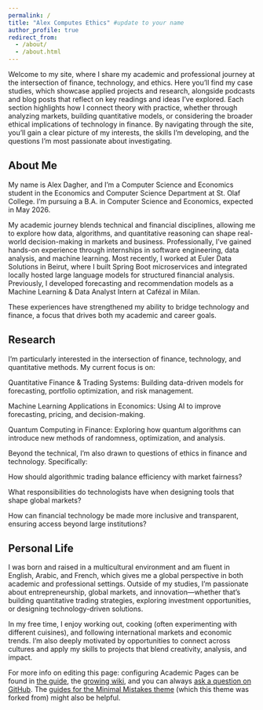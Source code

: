 ```yaml
---
permalink: /
title: "Alex Computes Ethics" #update to your name
author_profile: true
redirect_from: 
  - /about/
  - /about.html
---
```


Welcome to my site, where I share my academic and professional journey at the intersection of finance, technology, and ethics. Here you’ll find my case studies, which showcase applied projects and research, alongside podcasts and blog posts that reflect on key readings and ideas I’ve explored. Each section highlights how I connect theory with practice, whether through analyzing markets, building quantitative models, or considering the broader ethical implications of technology in finance. By navigating through the site, you’ll gain a clear picture of my interests, the skills I’m developing, and the questions I’m most passionate about investigating.


About Me
---
My name is Alex Dagher, and I’m a Computer Science and Economics student in the Economics and Computer Science Department
at St. Olaf College. I’m pursuing a B.A. in Computer Science and Economics, expected in May 2026.

My academic journey blends technical and financial disciplines, allowing me to explore how data, algorithms, and quantitative reasoning can shape real-world decision-making in markets and business. Professionally, I’ve gained hands-on experience through internships in software engineering, data analysis, and machine learning. Most recently, I worked at Euler Data Solutions in Beirut, where I built Spring Boot microservices and integrated locally hosted large language models for structured financial analysis. Previously, I developed forecasting and recommendation models as a Machine Learning & Data Analyst Intern at Cafézal in Milan.

These experiences have strengthened my ability to bridge technology and finance, a focus that drives both my academic and career goals.

Research 
---
I’m particularly interested in the intersection of finance, technology, and quantitative methods. My current focus is on:

Quantitative Finance & Trading Systems: Building data-driven models for forecasting, portfolio optimization, and risk management.

Machine Learning Applications in Economics: Using AI to improve forecasting, pricing, and decision-making.

Quantum Computing in Finance: Exploring how quantum algorithms can introduce new methods of randomness, optimization, and analysis.

Beyond the technical, I’m also drawn to questions of ethics in finance and technology. Specifically:

How should algorithmic trading balance efficiency with market fairness?

What responsibilities do technologists have when designing tools that shape global markets?

How can financial technology be made more inclusive and transparent, ensuring access beyond large institutions?

Personal Life
---
I was born and raised in a multicultural environment and am fluent in English, Arabic, and French, which gives me a global perspective in both academic and professional settings. Outside of my studies, I’m passionate about entrepreneurship, global markets, and innovation—whether that’s building quantitative trading strategies, exploring investment opportunities, or designing technology-driven solutions.

In my free time, I enjoy working out, cooking (often experimenting with different cuisines), and following international markets and economic trends. I’m also deeply motivated by opportunities to connect across cultures and apply my skills to projects that blend creativity, analysis, and impact.


For more info on editing this page: configuring Academic Pages can be found in [the guide](https://academicpages.github.io/markdown/), the [growing wiki](https://github.com/academicpages/academicpages.github.io/wiki), and you can always [ask a question on GitHub](https://github.com/academicpages/academicpages.github.io/discussions). The [guides for the Minimal Mistakes theme](https://mmistakes.github.io/minimal-mistakes/docs/configuration/) (which this theme was forked from) might also be helpful.

